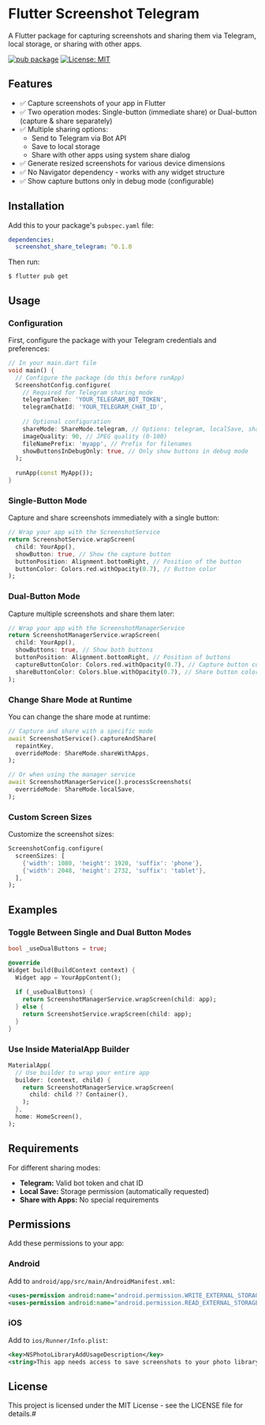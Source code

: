 # Flutter Screenshot Telegram

A Flutter package for capturing screenshots and sharing them via Telegram, local storage, or sharing with other apps.

[![pub package](https://img.shields.io/pub/v/screenshot_share_telegram.svg)](https://pub.dev/packages/screenshot_share_telegram)
[![License: MIT](https://img.shields.io/badge/License-MIT-yellow.svg)](https://opensource.org/licenses/MIT)

## Features

- ✅ Capture screenshots of your app in Flutter
- ✅ Two operation modes: Single-button (immediate share) or Dual-button (capture & share separately)
- ✅ Multiple sharing options:
  - Send to Telegram via Bot API
  - Save to local storage 
  - Share with other apps using system share dialog
- ✅ Generate resized screenshots for various device dimensions
- ✅ No Navigator dependency - works with any widget structure
- ✅ Show capture buttons only in debug mode (configurable)

## Installation

Add this to your package's `pubspec.yaml` file:

```yaml
dependencies:
  screenshot_share_telegram: ^0.1.0
```

Then run:

```
$ flutter pub get
```

## Usage

### Configuration

First, configure the package with your Telegram credentials and preferences:

```dart
// In your main.dart file
void main() {
  // Configure the package (do this before runApp)
  ScreenshotConfig.configure(
    // Required for Telegram sharing mode
    telegramToken: 'YOUR_TELEGRAM_BOT_TOKEN',
    telegramChatId: 'YOUR_TELEGRAM_CHAT_ID',
    
    // Optional configuration
    shareMode: ShareMode.telegram, // Options: telegram, localSave, shareWithApps, multiple
    imageQuality: 90, // JPEG quality (0-100)
    fileNamePrefix: 'myapp', // Prefix for filenames
    showButtonsInDebugOnly: true, // Only show buttons in debug mode
  );
  
  runApp(const MyApp());
}
```

### Single-Button Mode

Capture and share screenshots immediately with a single button:

```dart
// Wrap your app with the ScreenshotService
return ScreenshotService.wrapScreen(
  child: YourApp(),
  showButton: true, // Show the capture button
  buttonPosition: Alignment.bottomRight, // Position of the button
  buttonColor: Colors.red.withOpacity(0.7), // Button color
);
```

### Dual-Button Mode

Capture multiple screenshots and share them later:

```dart
// Wrap your app with the ScreenshotManagerService
return ScreenshotManagerService.wrapScreen(
  child: YourApp(),
  showButtons: true, // Show both buttons
  buttonPosition: Alignment.bottomRight, // Position of buttons
  captureButtonColor: Colors.red.withOpacity(0.7), // Capture button color
  shareButtonColor: Colors.blue.withOpacity(0.7), // Share button color
);
```

### Change Share Mode at Runtime

You can change the share mode at runtime:

```dart
// Capture and share with a specific mode
await ScreenshotService().captureAndShare(
  repaintKey,
  overrideMode: ShareMode.shareWithApps,
);

// Or when using the manager service
await ScreenshotManagerService().processScreenshots(
  overrideMode: ShareMode.localSave,
);
```

### Custom Screen Sizes

Customize the screenshot sizes:

```dart
ScreenshotConfig.configure(
  screenSizes: [
    {'width': 1080, 'height': 1920, 'suffix': 'phone'},
    {'width': 2048, 'height': 2732, 'suffix': 'tablet'},
  ],
);
```

## Examples

### Toggle Between Single and Dual Button Modes

```dart
bool _useDualButtons = true;

@override
Widget build(BuildContext context) {
  Widget app = YourAppContent();
  
  if (_useDualButtons) {
    return ScreenshotManagerService.wrapScreen(child: app);
  } else {
    return ScreenshotService.wrapScreen(child: app);
  }
}
```

### Use Inside MaterialApp Builder

```dart
MaterialApp(
  // Use builder to wrap your entire app
  builder: (context, child) {
    return ScreenshotManagerService.wrapScreen(
      child: child ?? Container(),
    );
  },
  home: HomeScreen(),
);
```

## Requirements

For different sharing modes:

- **Telegram:** Valid bot token and chat ID
- **Local Save:** Storage permission (automatically requested)
- **Share with Apps:** No special requirements

## Permissions

Add these permissions to your app:

### Android

Add to `android/app/src/main/AndroidManifest.xml`:

```xml
<uses-permission android:name="android.permission.WRITE_EXTERNAL_STORAGE" />
<uses-permission android:name="android.permission.READ_EXTERNAL_STORAGE" />
```

### iOS

Add to `ios/Runner/Info.plist`:

```xml
<key>NSPhotoLibraryAddUsageDescription</key>
<string>This app needs access to save screenshots to your photo library</string>
```

## License

This project is licensed under the MIT License - see the LICENSE file for details.#